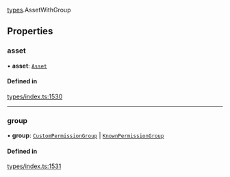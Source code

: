 [types](../../Modules/Types/Types.md).AssetWithGroup

## Properties

### asset

• **asset**: [`Asset`](../../Classes/API/Entities/Asset/Asset.md)

#### Defined in

[types/index.ts:1530](https://github.com/PolymeshAssociation/polymesh-sdk/blob/15be87e8/src/types/index.ts#L1530)

___

### group

• **group**: [`CustomPermissionGroup`](../../Classes/API/Entities/CustomPermissionGroup/CustomPermissionGroup.md) \| [`KnownPermissionGroup`](../../Classes/API/Entities/KnownPermissionGroup/KnownPermissionGroup.md)

#### Defined in

[types/index.ts:1531](https://github.com/PolymeshAssociation/polymesh-sdk/blob/15be87e8/src/types/index.ts#L1531)
